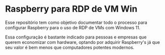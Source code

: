 # Raspberry para RDP de VM Win

Esse repositório tem como objetivo documentar todo o processo para configurar Raspberry para o uso de RDP de VMs com Windows 11.

Essa configuração é bastante indicado para pessoas e empresas que querem economizar com hardware, optando por adquirir Raspberry's já que seu valor é bem menos que computadores potentes modernos.

